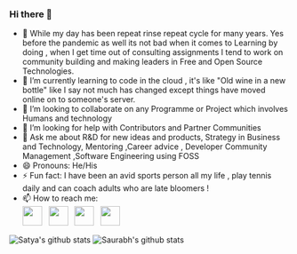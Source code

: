 ### Hi there 👋
- 🔭 While my day has been repeat rinse repeat cycle for many years. Yes before the pandemic as well its not bad when it comes to Learning by doing , when I get time out of consulting assignments I tend to work on community building and making leaders in Free and Open Source Technologies.
- 🌱 I’m currently learning to code in the cloud , it's like "Old wine in a new bottle" like I say not much has changed except things have moved online on to someone's server. 
- 👯 I’m looking to collaborate on any Programme or Project which involves Humans and technology
- 🤔 I’m looking for help with Contributors and Partner Communities 
- 💬 Ask me about R&D for new ideas and products, Strategy in Business and Technology,  Mentoring ,Career advice , Developer Community Management ,Software Engineering using FOSS
- 😄 Pronouns: He/His
- ⚡ Fun fact: I have been an avid sports person all my life , play tennis daily and can coach adults who are late bloomers !
- 📫 How to reach me: 
    <br>
    <a href="mailto:satyaakam@gmail.com"><img height="35" src="https://crhenr.xyz/imgs/logos/gmail_logo.svg"></a>&nbsp;&nbsp;
    <a href="https://linkedin.com/in/satyaakam"><img height="35" src="https://crhenr.xyz/imgs/logos/linkedin_logo.svg"></a>&nbsp;&nbsp;
    <a href="https://twitter.com/satyaakam"><img height="35" src="https://crhenr.xyz/imgs/logos/twitter_logo.svg"></a>&nbsp;&nbsp;
    <a href="https://instagram.com/satyaakam"><img height="35" src="https://crhenr.xyz/imgs/logos/instagram_logo.svg"></a>&nbsp;&nbsp;

![Satya's github stats](https://github-readme-stats.vercel.app/api?username=satyaakam&show_icons=true)	![Saurabh's github stats](https://github-readme-stats.vercel.app/api?username=satyaakam&show_icons=true)